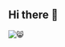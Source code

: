 ## Hi there 👋



![😸](https://user-images.githubusercontent.com/12002941/109744693-b0f1fc80-7c0d-11eb-9cbc-d6efd919e89c.jpg)

<!-- 
![duoduo](https://chenxinhello.github.io/image/duoduo/DuoduoHead01.jpg) 
<img src="https://chenxinhello.github.io/image/duoduo/DuoduoHead01.jpg" alt="duoduo" width="400"/>
-->
